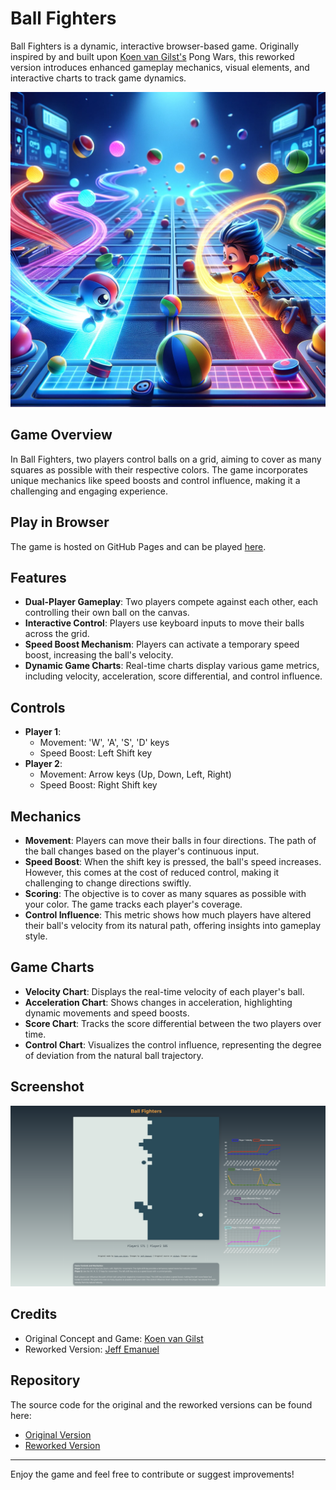 # Ball Fighters

Ball Fighters is a dynamic, interactive browser-based game. Originally inspired by and built upon [Koen van Gilst's](https://koenvangilst.nl) Pong Wars, this reworked version introduces enhanced gameplay mechanics, visual elements, and interactive charts to track game dynamics.

<div align="center">
  <img src="https://github.com/Dicklesworthstone/ball_fighters/blob/main/non_representative_illustration.png" width="700">
</div>

## Game Overview

In Ball Fighters, two players control balls on a grid, aiming to cover as many squares as possible with their respective colors. The game incorporates unique mechanics like speed boosts and control influence, making it a challenging and engaging experience.

## Play in Browser
The game is hosted on GitHub Pages and can be played [here](https://dicklesworthstone.github.io/ball_fighters/).

## Features

- **Dual-Player Gameplay**: Two players compete against each other, each controlling their own ball on the canvas.
- **Interactive Control**: Players use keyboard inputs to move their balls across the grid.
- **Speed Boost Mechanism**: Players can activate a temporary speed boost, increasing the ball's velocity.
- **Dynamic Game Charts**: Real-time charts display various game metrics, including velocity, acceleration, score differential, and control influence.

## Controls

- **Player 1**:
  - Movement: 'W', 'A', 'S', 'D' keys
  - Speed Boost: Left Shift key
- **Player 2**:
  - Movement: Arrow keys (Up, Down, Left, Right)
  - Speed Boost: Right Shift key

## Mechanics

- **Movement**: Players can move their balls in four directions. The path of the ball changes based on the player's continuous input.
- **Speed Boost**: When the shift key is pressed, the ball's speed increases. However, this comes at the cost of reduced control, making it challenging to change directions swiftly.
- **Scoring**: The objective is to cover as many squares as possible with your color. The game tracks each player's coverage.
- **Control Influence**: This metric shows how much players have altered their ball's velocity from its natural path, offering insights into gameplay style.

## Game Charts

- **Velocity Chart**: Displays the real-time velocity of each player's ball.
- **Acceleration Chart**: Shows changes in acceleration, highlighting dynamic movements and speed boosts.
- **Score Chart**: Tracks the score differential between the two players over time.
- **Control Chart**: Visualizes the control influence, representing the degree of deviation from the natural ball trajectory.

## Screenshot

<div align="center">
  <img src="https://github.com/Dicklesworthstone/ball_fighters/blob/main/screenshot.png" width="700">
</div>

## Credits

- Original Concept and Game: [Koen van Gilst](https://koenvangilst.nl)
- Reworked Version: [Jeff Emanuel](https://github.com/Dicklesworthstone)

## Repository

The source code for the original and the reworked versions can be found here:
- [Original Version](https://github.com/vnglst/pong-wars)
- [Reworked Version](https://github.com/Dicklesworthstone/ball_fighters)

---

Enjoy the game and feel free to contribute or suggest improvements!

